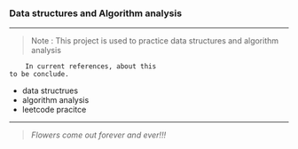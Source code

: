 ### Data structures and Algorithm analysis
---
> Note : This project is used to practice data structures and algorithm analysis


        In current references, about this
    to be conclude.
* data structrues
* algorithm analysis
* leetcode pracitce



___
>*Flowers come out forever and ever!!!*